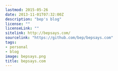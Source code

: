 ```yaml
---
lastmod: 2015-05-26
date: 2013-11-01T07:32:00Z
description: "bep's blog"
license: ""
licenseLink: ""
sitelink: http://bepsays.com/
sourcelink: "https://github.com/bep/bepsays.com"
tags:
- personal
- blog
image: bepsays.png
title: bepsays.com
---
```


